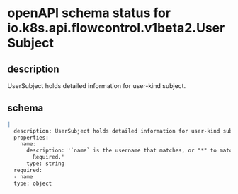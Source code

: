 # openAPI schema status for io.k8s.api.flowcontrol.v1beta2.UserSubject

## description

UserSubject holds detailed information for user-kind subject.

## schema

```yaml
|
  description: UserSubject holds detailed information for user-kind subject.
  properties:
    name:
      description: '`name` is the username that matches, or "*" to match all usernames.
        Required.'
      type: string
  required:
  - name
  type: object

```
